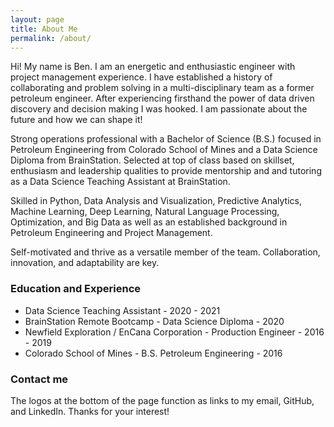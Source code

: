 ```yaml
---
layout: page
title: About Me
permalink: /about/
---
```


Hi! My name is Ben.  I am an energetic and enthusiastic engineer with project management experience. I have established a history of collaborating and problem solving in a multi-disciplinary team as a former petroleum engineer. After experiencing firsthand the power of data driven discovery and decision making I was hooked. I am passionate about the future and how we can shape it!

Strong operations professional with a Bachelor of Science (B.S.) focused in Petroleum Engineering from Colorado School of Mines and a Data Science Diploma from BrainStation.  Selected at top of class based on skillset, enthusiasm and leadership qualities to provide mentorship and and tutoring as a Data Science Teaching Assistant at BrainStation.

Skilled in Python, Data Analysis and Visualization, Predictive Analytics, Machine Learning, Deep Learning, Natural Language Processing, Optimization, and Big Data as well as an established background in Petroleum Engineering and Project Management.  

Self-motivated and thrive as a versatile member of the team. Collaboration, innovation, and adaptability are key.

### Education and Experience

- Data Science Teaching Assistant - 2020 - 2021
- BrainStation Remote Bootcamp - Data Science Diploma - 2020
- Newfield Exploration / EnCana Corporation - Production Engineer - 2016 - 2019
- Colorado School of Mines - B.S. Petroleum Engineering - 2016  

### Contact me

The logos at the bottom of the page function as links to my email, GitHub, and LinkedIn.  Thanks for your interest!